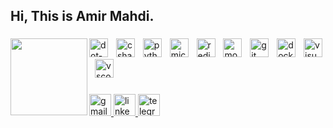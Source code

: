 <h2 align="left">Hi, This is Amir Mahdi.</h2>

###

<img align="left" height="123" src="https://camo.githubusercontent.com/93439ff80d40f87b91211a23ab0b3482dc8de821e7fb971e55149ce82644eddd/68747470733a2f2f6d65646961312e67697068792e636f6d2f6d656469612f76312e59326c6b505463354d4749334e6a45784d57567a63446c344e4446754e32787363326f344f5842354e6d5a696244567561334933593239714d445269626e70336557307964795a6c634431324d563970626e526c636d35686246396e61575a66596e6c666157516d593351395a772f336f4b49506e4169614d437773386e4f73452f67697068792e676966"  />

###

<div align="left">
  <img src="https://skillicons.dev/icons?i=dotnet" height="30" alt="dot-net logo"  />
  <img width="5" />
  <img src="https://skillicons.dev/icons?i=cs" height="30" alt="csharp logo"  />
  <img width="5" />
  <img src="https://skillicons.dev/icons?i=py" height="30" alt="python logo"  />
  <img width="5" />
  <img src="https://cdn.jsdelivr.net/gh/devicons/devicon/icons/microsoftsqlserver/microsoftsqlserver-plain.svg" height="30" alt="microsoftsqlserver logo"  />
  <img width="5" />
  <img src="https://skillicons.dev/icons?i=redis" height="30" alt="redis logo"  />
  <img width="5" />
  <img src="https://skillicons.dev/icons?i=mongodb" height="30" alt="mongodb logo"  />
  <img width="5" />
  <img src="https://skillicons.dev/icons?i=git" height="30" alt="git logo"  />
  <img width="5" />
  <img src="https://skillicons.dev/icons?i=docker" height="30" alt="docker logo"  />
  <img width="5" />
  <img src="https://skillicons.dev/icons?i=visualstudio" height="30" alt="visualstudio logo"  />
  <img width="5" />
  <img src="https://skillicons.dev/icons?i=vscode" height="30" alt="vscode logo"  />
</div>

###

<div align="left">
  <a href="mailto:amirmahditeymoori123@gmail.com" target="_blank">
    <img src="https://img.shields.io/static/v1?message=Gmail&logo=gmail&label=&color=D14836&logoColor=white&labelColor=&style=for-the-badge" height="35" alt="gmail logo"  />
  </a>
  <a href="https://www.linkedin.com/in/amirmahdi-teymouri-6994952ba" target="_blank">
    <img src="https://img.shields.io/static/v1?message=LinkedIn&logo=linkedin&label=&color=0077B5&logoColor=white&labelColor=&style=for-the-badge" height="35" alt="linkedin logo"  />
  </a>
  <a href="https://t.me/atymri" target="_blank">
    <img src="https://img.shields.io/static/v1?message=Telegram&logo=telegram&label=&color=2CA5E0&logoColor=white&labelColor=&style=for-the-badge" height="35" alt="telegram logo"  />
  </a>
</div>

